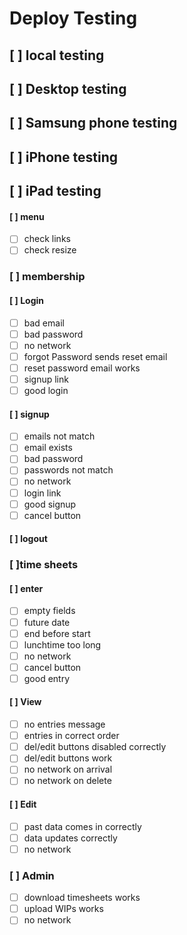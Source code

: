 # Deploy Testing

## [ ] local testing
## [ ] Desktop testing
## [ ] Samsung phone testing
## [ ] iPhone testing
## [ ] iPad testing

#### [ ] menu
- [ ] check links
- [ ] check resize
### [ ] membership
#### [ ] Login
- [ ] bad email
- [ ] bad password
- [ ] no network
- [ ] forgot Password sends reset email
- [ ] reset password email works
- [ ] signup link
- [ ] good login
#### [ ] signup
- [ ] emails not match
- [ ] email exists
- [ ] bad password
- [ ] passwords not match
- [ ] no network
- [ ] login link
- [ ] good signup
- [ ] cancel button
#### [ ] logout
### [ ]time sheets
#### [ ] enter
- [ ] empty fields
- [ ] future date
- [ ] end before start
- [ ] lunchtime too long
- [ ] no network
- [ ] cancel button
- [ ] good entry
#### [ ] View
- [ ] no entries message
- [ ] entries in correct order
- [ ] del/edit buttons disabled correctly
- [ ] del/edit buttons work
- [ ] no network on arrival
- [ ] no network on delete
#### [ ] Edit
- [ ] past data comes in correctly
- [ ] data updates correctly
- [ ] no network
### [ ] Admin
- [ ] download timesheets works
- [ ] upload WIPs works
- [ ] no network
